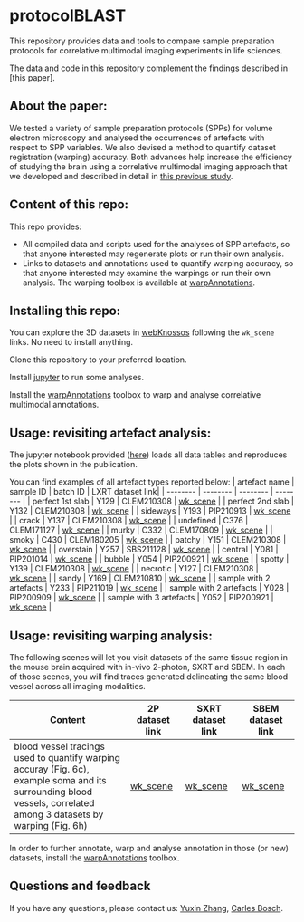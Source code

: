 # protocolBLAST
This repository provides data and tools to compare sample preparation protocols for correlative multimodal imaging experiments in life sciences.

The data and code in this repository complement the findings described in [this paper]. 

## About the paper:
We tested a variety of sample preparation protocols (SPPs) for volume electron microscopy and analysed the occurrences of artefacts with respect to SPP variables. We also devised a method to quantify dataset registration (warping) accuracy. Both advances help increase the efficiency of studying the brain using a correlative multimodal imaging approach that we developed and described in detail in [this previous study](https://www.biorxiv.org/content/10.1101/2021.01.13.426503v1).

## Content of this repo:
This repo provides:
- All compiled data and scripts used for the analyses of SPP artefacts, so that anyone interested may regenerate plots or run their own analysis.
- Links to datasets and annotations used to quantify warping accuracy, so that anyone interested may examine the warpings or run their own analysis. The warping toolbox is available at [warpAnnotations](https://github.com/FrancisCrickInstitute/warpAnnotations).

## Installing this repo:
You can explore the 3D datasets in [webKnossos](https://webknossos.org/) following the `wk_scene` links. No need to install anything. 

Clone this repository to your preferred location. 

Install [jupyter](https://jupyter.org/install) to run some analyses.

Install the [warpAnnotations](https://github.com/FrancisCrickInstitute/warpAnnotations) toolbox to warp and analyse correlative multimodal annotations.

## Usage: revisiting artefact analysis:
The jupyter notebook provided ([here](https://github.com/FrancisCrickInstitute/protocolBLAST/tree/main/1-analysis)) loads all data tables and reproduces the plots shown in the publication. 

You can find examples of all artefact types reported below:
| artefact name | sample ID | batch ID | LXRT dataset link| 
| -------- | -------- | -------- | -------- |
| perfect 1st slab | Y129 | CLEM210308 | [wk_scene](https://wklink.org/4525) |
| perfect 2nd slab | Y132 | CLEM210308 | [wk_scene](https://wklink.org/9035) |
| sideways | Y193 | PIP210913 | [wk_scene](https://wklink.org/6754) |
| crack | Y137 | CLEM210308 | [wk_scene](https://wklink.org/5768) |
| undefined | C376 | CLEM171127 | [wk_scene](https://wklink.org/3522) |
| murky | C332 | CLEM170809 | [wk_scene](https://wklink.org/8644) |
| smoky | C430 | CLEM180205 | [wk_scene](https://wklink.org/5062) |
| patchy | Y151 | CLEM210308 | [wk_scene](https://wklink.org/1534) |
| overstain | Y257 | SBS211128 | [wk_scene](https://wklink.org/2971) |
| central | Y081 | PIP201014 | [wk_scene](https://wklink.org/1925) |
| bubble | Y054 | PIP200921 | [wk_scene](https://wklink.org/3835) |
| spotty | Y139 | CLEM210308 | [wk_scene](https://wklink.org/8480) |
| necrotic | Y127 | CLEM210308 | [wk_scene](https://wklink.org/9399) |
| sandy | Y169 | CLEM210810 | [wk_scene](https://wklink.org/9182) |
| sample with 2 artefacts | Y233 | PIP211019 | [wk_scene](https://wklink.org/5027) |
| sample with 2 artefacts | Y028 | PIP200909 | [wk_scene](https://wklink.org/2266) |
| sample with 3 artefacts | Y052 | PIP200921 | [wk_scene](https://wklink.org/6084) |

## Usage: revisiting warping analysis:
The following scenes will let you visit datasets of the same tissue region in the mouse brain acquired with in-vivo 2-photon, SXRT and SBEM. In each of those scenes, you will find traces generated delineating the same blood vessel across all imaging modalities. 

| Content | 2P dataset link | SXRT dataset link | SBEM dataset link |
| --------| --------------- | ----------------- | ----------------- |
| blood vessel tracings used to quantify warping accuray (Fig. 6c),<br />example soma and its surrounding blood vessels, correlated among 3 datasets by warping (Fig. 6h) | [wk_scene](https://wklink.org/4525) | [wk_scene](https://wklink.org/6137) | [wk_scene](https://wklink.org/6224) |

In order to further annotate, warp and analyse annotation in those (or new) datasets, install the [warpAnnotations](https://github.com/FrancisCrickInstitute/warpAnnotations) toolbox.

## Questions and feedback
If you have any questions, please contact us: [Yuxin Zhang](mailto:yuxin.zhang@crick.ac.uk), [Carles Bosch](mailto:carles.bosch@crick.ac.uk).





